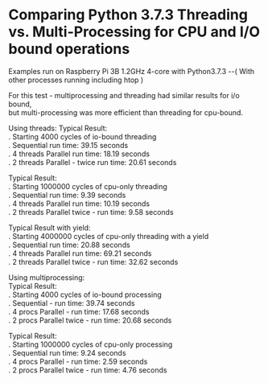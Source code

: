 # Comparing Python 3.7.3 Threading vs. Multi-Processing for CPU and I/O bound operations

Examples run on Raspberry Pi 3B 1.2GHz 4-core with Python3.7.3
--( With other processes running including htop )

For this test - multiprocessing and threading had similar results for i/o bound,  
but multi-processing was more efficient than threading for cpu-bound.  

Using threads:
Typical Result:  
. Starting 4000 cycles of io-bound threading  
. Sequential run time: 39.15 seconds  
. 4 threads Parallel run time: 18.19 seconds  
. 2 threads Parallel - twice run time: 20.61 seconds  

Typical Result:  
. Starting 1000000 cycles of cpu-only threading  
. Sequential run time: 9.39 seconds  
. 4 threads Parallel run time: 10.19 seconds  
. 2 threads Parallel twice - run time: 9.58 seconds  

Typical Result with yield:  
.  Starting 4000000 cycles of cpu-only threading with a yield  
.  Sequential run time: 20.88 seconds  
.  4 threads Parallel run time: 69.21 seconds  
.  2 threads Parallel twice - run time: 32.62 seconds  

Using multiprocessing:  
Typical Result:  
. Starting 4000 cycles of io-bound processing  
. Sequential - run time: 39.74 seconds  
. 4 procs Parallel - run time: 17.68 seconds  
. 2 procs Parallel twice - run time: 20.68 seconds  

Typical Result:  
. Starting 1000000 cycles of cpu-only processing  
. Sequential run time: 9.24 seconds  
. 4 procs Parallel - run time: 2.59 seconds  
. 2 procs Parallel twice - run time: 4.76 seconds  


